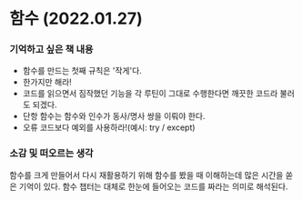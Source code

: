 # 함수 (2022.01.27)
### 기억하고 싶은 책 내용
- 함수를 만드는 첫째 규칙은 '작게'다.
- 한가지만 해라!
- 코드를 읽으면서 짐작했던 기능을 각 루틴이 그대로 수행한다면 깨끗한 코드라 불러도 되겠다.
- 단항 함수는 함수와 인수가 동사/명사 쌍을 이뤄야 한다.
- 오류 코드보다 예외를 사용하라!(예시: try / except)

### 소감 및 떠오르는 생각
함수를 크게 만들어서 다시 재활용하기 위해 함수를 봤을 때 이해하는데 많은 시간을 쏟은 기억이 있다. 함수 챕터는 대체로 한눈에 들어오는 코드를 짜라는 의미로 해석된다.
